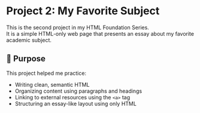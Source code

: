
# Project 2: My Favorite Subject 

This is the second project in my HTML Foundation Series.  
It is a simple HTML-only web page that presents an essay about my favorite academic subject.

## 🎯 Purpose

This project helped me practice:
- Writing clean, semantic HTML  
- Organizing content using paragraphs and headings  
- Linking to external resources using the `<a>` tag  
- Structuring an essay-like layout using only HTML
